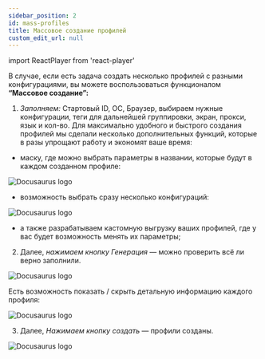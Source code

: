 ```yaml
---
sidebar_position: 2
id: mass-profiles
title: Массовое создание профилей
custom_edit_url: null
---
```

import ReactPlayer from 'react-player'

В случае, если есть задача создать несколько профилей с разными конфигурациями, вы можете воспользоваться функционалом **“Массовое создание”:**

1. *Заполняем:* Стартовый ID, ОС, Браузер, выбираем нужные конфигурации, теги для дальнейшей группировки, экран, прокси, язык и кол-во.
Для максимально удобного и быстрого создания профилей мы сделали несколько дополнительных функций, которые в разы упрощают работу и экономят ваше время:

- маску, где можно выбрать параметры в названии, которые будут в каждом созданном профиле:

![Docusaurus logo](/img/rus/mass-creation-of-profiles/mass-creation-of-profiles-1.png)

- возможность выбрать сразу несколько конфигураций:

![Docusaurus logo](/img/rus/mass-creation-of-profiles/mass-creation-of-profiles-2.png)

- а также разрабатываем кастомную выгрузку ваших профилей, где у вас будет возможность менять их параметры;

2. Далее, *нажимаем кнопку Генерация* — можно проверить всё ли верно заполнили.

![Docusaurus logo](/img/rus/mass-creation-of-profiles/mass-creation-of-profiles-3.png)

Есть возможность показать / скрыть детальную информацию каждого профиля:

![Docusaurus logo](/img/rus/mass-creation-of-profiles/mass-creation-of-profiles-4.png)

3. Далее, *Нажимаем кнопку создать* — профили созданы.

![Docusaurus logo](/img/rus/mass-creation-of-profiles/mass-creation-of-profiles-5.png)